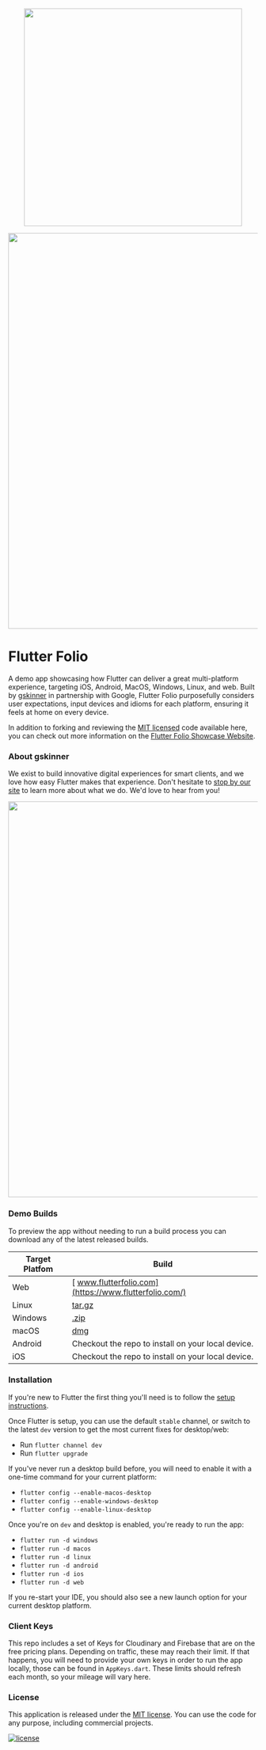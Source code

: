 <br />
<p align="center"><a href="https://flutter.gskinner.com"><img src="https://flutter.gskinner.com/assets/images/gskinnerxflutter.png?" width="440px"></a></p>

<p align="center"><img src="https://flutter.gskinner.com/assets/images/git_promoimage.png?" width="800px"></p>

# Flutter Folio

A demo app showcasing how Flutter can deliver a great multi-platform experience, targeting iOS, Android, MacOS, Windows, Linux, and web. Built by [gskinner](https://gskinner.com) in partnership with Google, Flutter Folio purposefully considers user expectations, input devices and idioms for each platform, ensuring it feels at home on every device.

In addition to forking and reviewing the [MIT licensed](LICENSE.md) code available here, you can check out more information on the [Flutter Folio Showcase Website](https://flutter.gskinner.com).

### About gskinner
We exist to build innovative digital experiences for smart clients, and we love how easy Flutter makes that experience. Don't hesitate to [stop by our site](https://gskinner.com) to learn more about what we do. We'd love to hear from you!

<p align="center"><img src="https://flutter.gskinner.com/assets/images/git_dashes.png?" width="800px"></p>

### Demo Builds
To preview the app without needing to run a build process you can download any of the latest released builds.

| Target Platfom | Build |
| ------ | ------ |
| Web | [ www.flutterfolio.com](https://www.flutterfolio.com/) |
| Linux | [tar.gz](https://www.flutterfolio.com/builds/latest/linux-build/linux_build.tar.xz?84) |
| Windows | [.zip](https://www.flutterfolio.com/builds/latest/windows-build/windows_build.zip?84) |
| macOS | [dmg](https://www.flutterfolio.com/builds/latest/macos-build/FlutterFolio.dmg?84) |
| Android | Checkout the repo to install on your local device. |
| iOS | Checkout the repo to install on your local device. |

### Installation

If you're new to Flutter the first thing you'll need is to follow the [setup instructions](https://flutter.dev/docs/get-started/install). 

Once Flutter is setup, you can use the default `stable` channel, or switch to the latest `dev` version to get the most current fixes for desktop/web:
 * Run `flutter channel dev`
 * Run `flutter upgrade`

If you've never run a desktop build before, you will need to enable it with a one-time command for your current platform:
* `flutter config --enable-macos-desktop`
* `flutter config --enable-windows-desktop`
* `flutter config --enable-linux-desktop`

Once you're on `dev` and desktop is enabled, you're ready to run the app:
* `flutter run -d windows`
* `flutter run -d macos`
* `flutter run -d linux`
* `flutter run -d android`
* `flutter run -d ios`
* `flutter run -d web`

If you re-start your IDE, you should also see a new launch option for your current desktop platform.

### Client Keys
This repo includes a set of Keys for Cloudinary and Firebase that are on the free pricing plans. Depending on traffic, these may reach their limit. If that happens, you will need to provide your own keys in order to run the app locally, those can be found in `AppKeys.dart`. These limits should refresh each month, so your mileage will vary here.

### License

This application is released under the [MIT license](LICENSE.md). You can use the code for any purpose, including commercial projects.

[![license](https://img.shields.io/badge/License-MIT-yellow.svg)](https://opensource.org/licenses/MIT)

